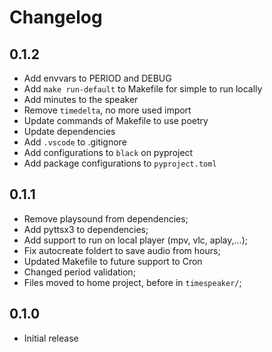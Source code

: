 # Changelog

## 0.1.2

- Add envvars to PERIOD and DEBUG
- Add `make run-default` to Makefile for simple to run locally
- Add minutes to the speaker 
- Remove `timedelta`, no more used import
- Update commands of Makefile to use poetry 
- Update dependencies
- Add `.vscode` to .gitignore 
- Add configurations to `black` on pyproject
- Add package configurations to `pyproject.toml`

## 0.1.1

- Remove playsound from dependencies;
- Add pyttsx3 to dependencies;
- Add support to run on local player (mpv, vlc, aplay,...);
- Fix autocreate foldert to save audio from hours;
- Updated Makefile to future support to Cron
- Changed period validation;
- Files moved to home project, before in `timespeaker/`;

## 0.1.0

* Initial release
